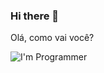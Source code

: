 ### Hi there 👋

Olá, como vai você?

<img src="https://media3.giphy.com/media/qgQUggAC3Pfv687qPC/giphy.webp?cid=6c09b9525ea0a4bd1637a4bc12eb0255fec3de40c661ad6e&rid=giphy.webp&ct=g" alt="I'm Programmer">
